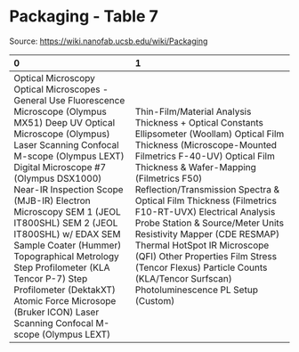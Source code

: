 # Packaging - Table 7

Source: https://wiki.nanofab.ucsb.edu/wiki/Packaging

| 0                                                                                                                                                                                                                                                                                                                                                                                                                                                                                                                                        | 1                                                                                                                                                                                                                                                                                                                                                                                                                                                                                                                                          |
|:-----------------------------------------------------------------------------------------------------------------------------------------------------------------------------------------------------------------------------------------------------------------------------------------------------------------------------------------------------------------------------------------------------------------------------------------------------------------------------------------------------------------------------------------|:-------------------------------------------------------------------------------------------------------------------------------------------------------------------------------------------------------------------------------------------------------------------------------------------------------------------------------------------------------------------------------------------------------------------------------------------------------------------------------------------------------------------------------------------|
| Optical Microscopy Optical Microscopes - General Use Fluorescence Microscope (Olympus MX51) Deep UV Optical Microscope (Olympus) Laser Scanning Confocal M-scope (Olympus LEXT) Digital Microscope #7 (Olympus DSX1000) Near-IR Inspection Scope (MJB-IR) Electron Microscopy SEM 1 (JEOL IT800SHL) SEM 2 (JEOL IT800SHL) w/ EDAX SEM Sample Coater (Hummer) Topographical Metrology Step Profilometer (KLA Tencor P-7) Step Profilometer (DektakXT) Atomic Force Microsope (Bruker ICON) Laser Scanning Confocal M-scope (Olympus LEXT) | Thin-Film/Material Analysis Thickness + Optical Constants Ellipsometer (Woollam) Optical Film Thickness (Microscope-Mounted Filmetrics F-40-UV) Optical Film Thickness & Wafer-Mapping (Filmetrics F50) Reflection/Transmission Spectra & Optical Film Thickness (Filmetrics F10-RT-UVX) Electrical Analysis Probe Station & Source/Meter Units Resistivity Mapper (CDE RESMAP) Thermal HotSpot IR Microscope (QFI) Other Properties Film Stress (Tencor Flexus) Particle Counts (KLA/Tencor Surfscan) Photoluminescence PL Setup (Custom) |